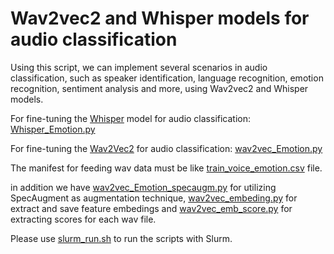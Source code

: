 # Wav2vec2 and Whisper models for audio classification
Using this script, we can implement several scenarios in audio classification, such as speaker identification, language recognition, emotion recognition, sentiment analysis and more, using Wav2vec2 and Whisper models. 

For fine-tuning the [Whisper](https://github.com/openai/whisper) model for audio classification: [Whisper_Emotion.py](https://github.com/areffarhadi/Wav2vec2_audio_classification/blob/main/Whisper_Emotion.py) <be>

For fine-tuning the [Wav2Vec2](https://huggingface.co/docs/transformers/en/model_doc/wav2vec2) for audio classification: [wav2vec_Emotion.py](https://github.com/areffarhadi/Wav2vec2_audio_classification/blob/main/wav2vec_Emotion.py)

The manifest for feeding wav data must be like [train_voice_emotion.csv](https://github.com/areffarhadi/Wav2vec2_audio_classification/blob/main/train_voice_emotion.csv) file.

in addition we have [wav2vec_Emotion_specaugm.py](https://github.com/areffarhadi/Wav2vec2_audio_classification/blob/main/wav2vec_Emotion_specaugm.py) for utilizing SpecAugment as augmentation technique, [wav2vec_embeding.py](https://github.com/areffarhadi/Wav2vec2_audio_classification/blob/main/wav2vec_embeding.py) for extract and save feature embedings and [wav2vec_emb_score.py](https://github.com/areffarhadi/Wav2vec2_audio_classification/blob/main/wav2vec_emb_score.py) for extracting scores for each wav file.

Please use [slurm_run.sh](https://github.com/areffarhadi/Wav2vec2_audio_classification/blob/main/slurm_run.sh) to run the scripts with Slurm.



